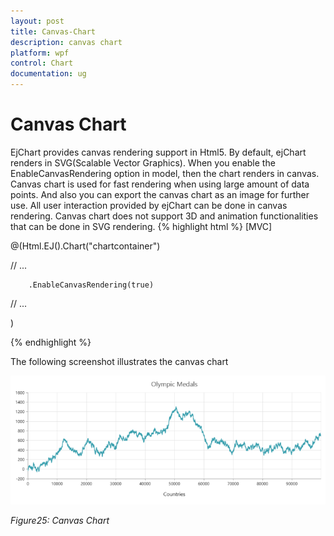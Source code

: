 ```yaml
---
layout: post
title: Canvas-Chart
description: canvas chart
platform: wpf
control: Chart
documentation: ug
---
```


# Canvas Chart

EjChart provides canvas rendering support in Html5. By default, ejChart renders in SVG(Scalable Vector Graphics). When you enable the EnableCanvasRendering option in model, then the chart renders in canvas. Canvas chart is used for fast rendering when using large amount of data points. And also you can export the canvas chart as an image for further use. All user interaction provided by ejChart can be done in canvas rendering. Canvas chart does not support 3D and animation functionalities that can be done in SVG rendering. 
{% highlight html %}
[MVC]

@(Html.EJ().Chart("chartcontainer")

// ...

        .EnableCanvasRendering(true)

// ...

   )

{% endhighlight  %}

The following screenshot illustrates the canvas chart

![C:/Users/ApoorvahR/Desktop/1.png](Canvas-Chart_images/Canvas-Chart_img1.png)



_Figure25: Canvas Chart_

